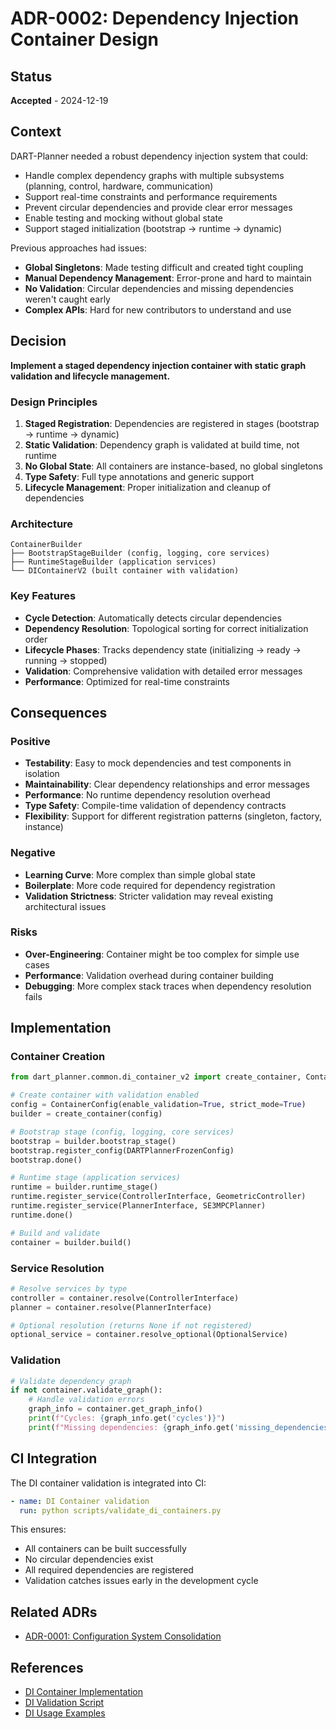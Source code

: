 # ADR-0002: Dependency Injection Container Design

## Status

**Accepted** - 2024-12-19

## Context

DART-Planner needed a robust dependency injection system that could:
- Handle complex dependency graphs with multiple subsystems (planning, control, hardware, communication)
- Support real-time constraints and performance requirements
- Prevent circular dependencies and provide clear error messages
- Enable testing and mocking without global state
- Support staged initialization (bootstrap → runtime → dynamic)

Previous approaches had issues:
- **Global Singletons**: Made testing difficult and created tight coupling
- **Manual Dependency Management**: Error-prone and hard to maintain
- **No Validation**: Circular dependencies and missing dependencies weren't caught early
- **Complex APIs**: Hard for new contributors to understand and use

## Decision

**Implement a staged dependency injection container with static graph validation and lifecycle management.**

### Design Principles

1. **Staged Registration**: Dependencies are registered in stages (bootstrap → runtime → dynamic)
2. **Static Validation**: Dependency graph is validated at build time, not runtime
3. **No Global State**: All containers are instance-based, no global singletons
4. **Type Safety**: Full type annotations and generic support
5. **Lifecycle Management**: Proper initialization and cleanup of dependencies

### Architecture

```
ContainerBuilder
├── BootstrapStageBuilder (config, logging, core services)
├── RuntimeStageBuilder (application services)
└── DIContainerV2 (built container with validation)
```

### Key Features

- **Cycle Detection**: Automatically detects circular dependencies
- **Dependency Resolution**: Topological sorting for correct initialization order
- **Lifecycle Phases**: Tracks dependency state (initializing → ready → running → stopped)
- **Validation**: Comprehensive validation with detailed error messages
- **Performance**: Optimized for real-time constraints

## Consequences

### Positive

- **Testability**: Easy to mock dependencies and test components in isolation
- **Maintainability**: Clear dependency relationships and error messages
- **Performance**: No runtime dependency resolution overhead
- **Type Safety**: Compile-time validation of dependency contracts
- **Flexibility**: Support for different registration patterns (singleton, factory, instance)

### Negative

- **Learning Curve**: More complex than simple global state
- **Boilerplate**: More code required for dependency registration
- **Validation Strictness**: Stricter validation may reveal existing architectural issues

### Risks

- **Over-Engineering**: Container might be too complex for simple use cases
- **Performance**: Validation overhead during container building
- **Debugging**: More complex stack traces when dependency resolution fails

## Implementation

### Container Creation

```python
from dart_planner.common.di_container_v2 import create_container, ContainerConfig

# Create container with validation enabled
config = ContainerConfig(enable_validation=True, strict_mode=True)
builder = create_container(config)

# Bootstrap stage (config, logging, core services)
bootstrap = builder.bootstrap_stage()
bootstrap.register_config(DARTPlannerFrozenConfig)
bootstrap.done()

# Runtime stage (application services)
runtime = builder.runtime_stage()
runtime.register_service(ControllerInterface, GeometricController)
runtime.register_service(PlannerInterface, SE3MPCPlanner)
runtime.done()

# Build and validate
container = builder.build()
```

### Service Resolution

```python
# Resolve services by type
controller = container.resolve(ControllerInterface)
planner = container.resolve(PlannerInterface)

# Optional resolution (returns None if not registered)
optional_service = container.resolve_optional(OptionalService)
```

### Validation

```python
# Validate dependency graph
if not container.validate_graph():
    # Handle validation errors
    graph_info = container.get_graph_info()
    print(f"Cycles: {graph_info.get('cycles')}")
    print(f"Missing dependencies: {graph_info.get('missing_dependencies')}")
```

## CI Integration

The DI container validation is integrated into CI:

```yaml
- name: DI Container validation
  run: python scripts/validate_di_containers.py
```

This ensures:
- All containers can be built successfully
- No circular dependencies exist
- All required dependencies are registered
- Validation catches issues early in the development cycle

## Related ADRs

- [ADR-0001: Configuration System Consolidation](0001-configuration-consolidation.md)

## References

- [DI Container Implementation](../src/dart_planner/common/di_container_v2.py)
- [DI Validation Script](../../scripts/validate_di_containers.py)
- [DI Usage Examples](../../CONTRIBUTING.md#dependency-injection-di-container-quick-start--best-practices) 